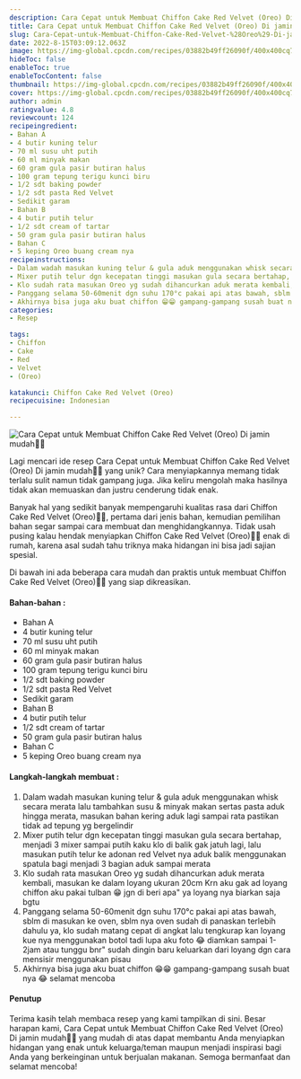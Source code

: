 ```yaml
---
description: Cara Cepat untuk Membuat Chiffon Cake Red Velvet (Oreo) Di jamin mudah"
title: Cara Cepat untuk Membuat Chiffon Cake Red Velvet (Oreo) Di jamin mudah
slug: Cara-Cepat-untuk-Membuat-Chiffon-Cake-Red-Velvet-%28Oreo%29-Di-jamin-mudah
date: 2022-8-15T03:09:12.063Z
image: https://img-global.cpcdn.com/recipes/03882b49ff26090f/400x400cq70/photo.jpg
hideToc: false
enableToc: true
enableTocContent: false
thumbnail: https://img-global.cpcdn.com/recipes/03882b49ff26090f/400x400cq70/photo.jpg
cover: https://img-global.cpcdn.com/recipes/03882b49ff26090f/400x400cq70/photo.jpg
author: admin
ratingvalue: 4.8
reviewcount: 124
recipeingredient:
- Bahan A
- 4 butir kuning telur
- 70 ml susu uht putih
- 60 ml minyak makan
- 60 gram gula pasir butiran halus
- 100 gram tepung terigu kunci biru
- 1/2 sdt baking powder
- 1/2 sdt pasta Red Velvet
- Sedikit garam
- Bahan B
- 4 butir putih telur
- 1/2 sdt cream of tartar
- 50 gram gula pasir butiran halus
- Bahan C
- 5 keping Oreo buang cream nya
recipeinstructions:
- Dalam wadah masukan kuning telur & gula aduk menggunakan whisk secara merata lalu tambahkan susu & minyak makan sertas pasta aduk hingga merata, masukan bahan kering aduk lagi sampai rata pastikan tidak ad tepung yg bergelindir
- Mixer putih telur dgn kecepatan tinggi masukan gula secara bertahap, menjadi 3 mixer sampai putih kaku klo di balik gak jatuh lagi, lalu masukan putih telur ke adonan red Velvet nya aduk balik menggunakan spatula bagi menjadi 3 bagian aduk sampai merata
- Klo sudah rata masukan Oreo yg sudah dihancurkan aduk merata kembali, masukan ke dalam loyang ukuran 20cm Krn aku gak ad loyang chiffon aku pakai tulban 😁 jgn di beri apa" ya loyang nya biarkan saja bgtu
- Panggang selama 50-60menit dgn suhu 170°c pakai api atas bawah, sblm di masukan ke oven, sblm nya oven sudah di panaskan terlebih dahulu ya, klo sudah matang cepat di angkat lalu tengkurap kan loyang kue nya menggunakan botol tadi lupa aku foto 😂 diamkan sampai 1-2jam atau tunggu bnr" sudah dingin baru keluarkan dari loyang dgn cara mensisir menggunakan pisau
- Akhirnya bisa juga aku buat chiffon 😁😁 gampang-gampang susah buat nya 😂 selamat mencoba
categories:
- Resep

tags:
- Chiffon
- Cake
- Red
- Velvet
- (Oreo)

katakunci: Chiffon Cake Red Velvet (Oreo)
recipecuisine: Indonesian

---
```


![Cara Cepat untuk Membuat Chiffon Cake Red Velvet (Oreo) Di jamin mudah👩‍🍳](https://img-global.cpcdn.com/recipes/03882b49ff26090f/400x400cq70/photo.jpg)

Lagi mencari ide resep Cara Cepat untuk Membuat Chiffon Cake Red Velvet (Oreo) Di jamin mudah👩‍🍳 yang unik? Cara menyiapkannya memang tidak terlalu sulit namun tidak gampang juga. Jika keliru mengolah maka hasilnya tidak akan memuaskan dan justru cenderung tidak enak.

Banyak hal yang sedikit banyak mempengaruhi kualitas rasa dari Chiffon Cake Red Velvet (Oreo)👩‍🍳, pertama dari jenis bahan, kemudian pemilihan bahan segar sampai cara membuat dan menghidangkannya. Tidak usah pusing kalau hendak menyiapkan Chiffon Cake Red Velvet (Oreo)👩‍🍳 enak di rumah, karena asal sudah tahu triknya maka hidangan ini bisa jadi sajian spesial.

Di bawah ini ada beberapa cara mudah dan praktis untuk membuat Chiffon Cake Red Velvet (Oreo)👩‍🍳 yang siap dikreasikan.

<!--inarticleads1-->

#### Bahan-bahan :

- Bahan A
- 4 butir kuning telur
- 70 ml susu uht putih
- 60 ml minyak makan
- 60 gram gula pasir butiran halus
- 100 gram tepung terigu kunci biru
- 1/2 sdt baking powder
- 1/2 sdt pasta Red Velvet
- Sedikit garam
- Bahan B
- 4 butir putih telur
- 1/2 sdt cream of tartar
- 50 gram gula pasir butiran halus
- Bahan C
- 5 keping Oreo buang cream nya

<!--inarticleads2-->

#### Langkah-langkah membuat :

1. Dalam wadah masukan kuning telur & gula aduk menggunakan whisk secara merata lalu tambahkan susu & minyak makan sertas pasta aduk hingga merata, masukan bahan kering aduk lagi sampai rata pastikan tidak ad tepung yg bergelindir
1. Mixer putih telur dgn kecepatan tinggi masukan gula secara bertahap, menjadi 3 mixer sampai putih kaku klo di balik gak jatuh lagi, lalu masukan putih telur ke adonan red Velvet nya aduk balik menggunakan spatula bagi menjadi 3 bagian aduk sampai merata
1. Klo sudah rata masukan Oreo yg sudah dihancurkan aduk merata kembali, masukan ke dalam loyang ukuran 20cm Krn aku gak ad loyang chiffon aku pakai tulban 😁 jgn di beri apa" ya loyang nya biarkan saja bgtu
1. Panggang selama 50-60menit dgn suhu 170°c pakai api atas bawah, sblm di masukan ke oven, sblm nya oven sudah di panaskan terlebih dahulu ya, klo sudah matang cepat di angkat lalu tengkurap kan loyang kue nya menggunakan botol tadi lupa aku foto 😂 diamkan sampai 1-2jam atau tunggu bnr" sudah dingin baru keluarkan dari loyang dgn cara mensisir menggunakan pisau
1. Akhirnya bisa juga aku buat chiffon 😁😁 gampang-gampang susah buat nya 😂 selamat mencoba

#### Penutup

Terima kasih telah membaca resep yang kami tampilkan di sini. Besar harapan kami, Cara Cepat untuk Membuat Chiffon Cake Red Velvet (Oreo) Di jamin mudah👩‍🍳 yang mudah di atas dapat membantu Anda menyiapkan hidangan yang enak untuk keluarga/teman maupun menjadi inspirasi bagi Anda yang berkeinginan untuk berjualan makanan. Semoga bermanfaat dan selamat mencoba!